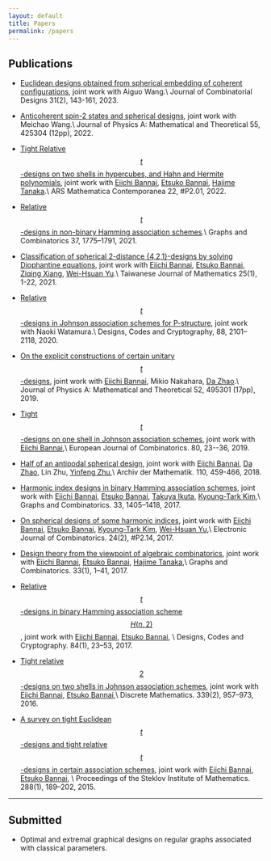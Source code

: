 ```yaml
---
layout: default
title: Papers
permalink: /papers
---
```

## Publications

* [Euclidean designs obtained from spherical embedding of coherent configurations](https://onlinelibrary.wiley.com/doi/10.1002/jcd.21871), joint work with Aiguo Wang.\\
 Journal of Combinatorial Designs 31(2), 143-161, 2023.

* [Anticoherent spin-2 states and spherical designs](https://iopscience.iop.org/article/10.1088/1751-8121/ac971d), joint work with Meichao Wang.\\
  Journal of Physics A: Mathematical and Theoretical 55, 425304 (12pp), 2022.
  
* [Tight Relative $$t$$-designs on two shells in hypercubes, and Hahn and Hermite polynomials](https://amc-journal.eu/index.php/amc/article/view/2352), joint work with [Eiichi Bannai](https://www.genealogy.math.ndsu.nodak.edu/id.php?id=11296), [Etsuko Bannai](https://www.genealogy.math.ndsu.nodak.edu/id.php?id=10669), [Hajime Tanaka](http://www.math.is.tohoku.ac.jp/%7Ehtanaka/).\\
ARS Mathematica Contemporanea 22, #P2.01, 2022.

* [Relative $$t$$-designs in non-binary Hamming association schemes](https://link.springer.com/article/10.1007/s00373-021-02389-4).\\
  Graphs and Combinatorics 37, 1775–1791, 2021.

* [Classification of spherical 2-distance {4,2,1}-designs by solving Diophantine equations](https://projecteuclid.org/euclid.twjm/1593050477), joint work with [Eiichi Bannai](https://www.genealogy.math.ndsu.nodak.edu/id.php?id=11296), [Etsuko Bannai](https://www.genealogy.math.ndsu.nodak.edu/id.php?id=10669), [Ziqing Xiang](http://ziqing.org/), [Wei-Hsuan Yu](http://users.math.msu.edu/users/weihsuan/).\\
Taiwanese Journal of Mathematics 25(1), 1-22, 2021.

* [Relative $$t$$-designs in Johnson association schemes for P-structure](https://link.springer.com/article/10.1007/s10623-020-00766-3), joint work with Naoki Watamura.\\
Designs, Codes and Cryptography, 88, 2101–2118, 2020.

* [On the explicit constructions of certain unitary $$t$$-designs](https://iopscience.iop.org/article/10.1088/1751-8121/ab5009), joint work with [Eiichi Bannai](https://www.genealogy.math.ndsu.nodak.edu/id.php?id=11296), Mikio Nakahara,  [Da Zhao](http://zhaoda.org/).\\
Journal of Physics A: Mathematical and Theoretical 52, 495301 (17pp), 2019.


* [Tight $$t$$-designs on one shell in Johnson association schemes](https://www.sciencedirect.com/science/article/pii/S0195669818300374), joint work with [Eiichi Bannai](https://www.genealogy.math.ndsu.nodak.edu/id.php?id=11296),\\
European Journal of Combinatorics. 80, 23--36, 2019.


* [Half of an antipodal spherical design](https://link.springer.com/article/10.1007/s00013-017-1141-1), joint work with [Eiichi Bannai](https://www.genealogy.math.ndsu.nodak.edu/id.php?id=11296), [Da Zhao](http://zhaoda.org/), Lin Zhu, [Yinfeng Zhu](http://zhuyinfeng.org/),\\
Archiv der Mathematik. 110, 459-466, 2018.

* [Harmonic index designs in binary Hamming association schemes](https://link.springer.com/article/10.1007/s00373-017-1784-5), joint work with [Eiichi Bannai](https://www.genealogy.math.ndsu.nodak.edu/id.php?id=11296), [Etsuko Bannai](https://www.genealogy.math.ndsu.nodak.edu/id.php?id=10669), [Takuya Ikuta](http://math-combinatorics.jp/), [Kyoung-Tark Kim](https://www.genealogy.math.ndsu.nodak.edu/id.php?id=187771),\\
Graphs and Combinatorics. 33, 1405–1418, 2017.
 

* [On spherical designs of some harmonic indices](http://www.combinatorics.org/ojs/index.php/eljc/article/view/v24i2p14/pdf),  joint work with [Eiichi Bannai](https://www.genealogy.math.ndsu.nodak.edu/id.php?id=11296), [Etsuko Bannai](https://www.genealogy.math.ndsu.nodak.edu/id.php?id=10669), [Kyoung-Tark Kim](https://www.genealogy.math.ndsu.nodak.edu/id.php?id=187771), [Wei-Hsuan Yu](http://users.math.msu.edu/users/weihsuan/),\\
Electronic Journal of Combinatorics. 24(2), #P2.14, 2017.

 
* [Design theory from the viewpoint of algebraic combinatorics](http://link.springer.com/article/10.1007/s00373-016-1739-2), joint work with [Eiichi Bannai](https://www.genealogy.math.ndsu.nodak.edu/id.php?id=11296), [Etsuko Bannai](https://www.genealogy.math.ndsu.nodak.edu/id.php?id=10669), [Hajime Tanaka](http://www.math.is.tohoku.ac.jp/%7Ehtanaka/),\\
Graphs and Combinatorics. 33(1), 1–41, 2017.

* [Relative $$t$$-designs in binary Hamming association scheme $$H(n,2)$$](http://link.springer.com/article/10.1007/s10623-016-0200-0), joint work with [Eiichi Bannai](https://www.genealogy.math.ndsu.nodak.edu/id.php?id=11296), [Etsuko Bannai](https://www.genealogy.math.ndsu.nodak.edu/id.php?id=10669), \\
Designs, Codes and Cryptography. 84(1), 23–53, 2017.

* [Tight relative $$2$$-designs on two shells in Johnson association schemes](http://www.sciencedirect.com/science/article/pii/S0012365X15003787), joint work with [Eiichi Bannai](https://www.genealogy.math.ndsu.nodak.edu/id.php?id=11296), [Etsuko Bannai](https://www.genealogy.math.ndsu.nodak.edu/id.php?id=10669),\\
Discrete Mathematics. 339(2), 957–973, 2016.

* [A survey on tight Euclidean $$t$$-designs and tight relative $$t$$-designs in certain association schemes](http://link.springer.com/article/10.1134%2FS0081543815010149), joint work with [Eiichi Bannai](https://www.genealogy.math.ndsu.nodak.edu/id.php?id=11296), [Etsuko Bannai](https://www.genealogy.math.ndsu.nodak.edu/id.php?id=10669), \\
Proceedings of the Steklov Institute of Mathematics. 288(1), 189–202, 2015.


---
## Submitted

* Optimal and extremal graphical designs on regular graphs associated with classical parameters.

